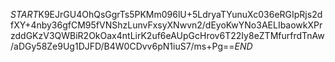 $START$K9EJrGU4OhQsGgrTs5PKMm096lU+5LdryaTYunuXc036eRGIpRjs2dfXY+4nby36gfCM95fVNShzLunvFxsyXNwvn2/dEyoKwYNo3AELIbaowkXPrzddGKzV3QWBiR2OkOax4ntLirK2uf6eAUpGcHrov6T22Iy8eZTMfurfrdTnAw/aDGy58Ze9Ug1DJFD/B4W0CDvv6pN1iuS7/ms+Pg==$END$